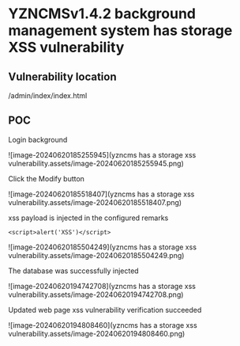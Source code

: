 # YZNCMSv1.4.2 background management system has storage XSS vulnerability





## Vulnerability location

/admin/index/index.html

## POC

Login background

![image-20240620185255945](yzncms has a storage xss vulnerability.assets/image-20240620185255945.png)

Click the Modify button

![image-20240620185518407](yzncms has a storage xss vulnerability.assets/image-20240620185518407.png)

xss payload is injected in the configured remarks

```
<script>alert('XSS')</script>
```

![image-20240620185504249](yzncms has a storage xss vulnerability.assets/image-20240620185504249.png)

The database was successfully injected

![image-20240620194742708](yzncms has a storage xss vulnerability.assets/image-20240620194742708.png)

Updated web page xss vulnerability verification succeeded

![image-20240620194808460](yzncms has a storage xss vulnerability.assets/image-20240620194808460.png)







